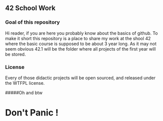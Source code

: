 ##		42 School Work

###	Goal of this repository
Hi reader, if you are here you probably know about the basics of github.
To make it short this repository is a place to share my work at the shool 42 where
the basic course is supposed to be about 3 year long.
As it may not seem obvious 42.1 will be the folder where all projects of the first
year will be stored.

###	License
Every of those didactic projects will be open sourced, and released under the WTFPL
license.



#####Oh and btw

#							Don't Panic !
